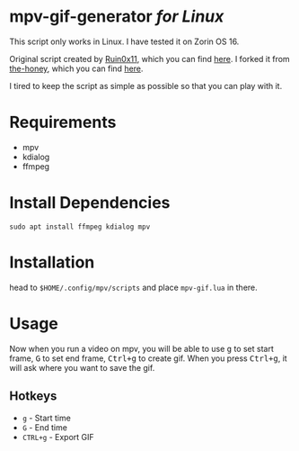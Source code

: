 # mpv-gif-generator *for Linux*

This script only works in Linux. I have tested it on Zorin OS 16.

Original script created by [Ruin0x11](https://github.com/Ruin0x11), which you can find [here](https://gist.github.com/Ruin0x11/8fae0a9341b41015935f76f913b28d2a). I forked it from [the-honey](https://github.com/the-honey), which you can find [here](https://github.com/the-honey/mpv-gif-generator).

I tired to keep the script as simple as possible so that you can play with it.

# Requirements
- mpv
- kdialog
- ffmpeg

# Install Dependencies

```
sudo apt install ffmpeg kdialog mpv
```
# Installation

head to `$HOME/.config/mpv/scripts` and place `mpv-gif.lua` in there.

# Usage

Now when you run a video on mpv, you will be able to use <kbd>g</kbd> to set start frame, <kbd>G</kbd> to set end frame, <kbd>Ctrl+g</kbd> to create gif. When you press <kbd>Ctrl+g</kbd>, it will ask where you want to save the gif.

## Hotkeys

* `g` - Start time
* `G` - End time
* `CTRL+g` - Export GIF



